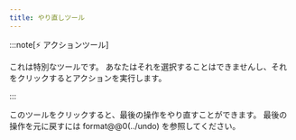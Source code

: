 ```yaml
---
title: やり直しツール
---
```


:::note[⚡ アクションツール]

これは特別なツールです。
あなたはそれを選択することはできませんし、それをクリックするとアクションを実行します。

:::

このツールをクリックすると、最後の操作をやり直すことができます。
最後の操作を元に戻すには format@@0(../undo) を参照してください。
